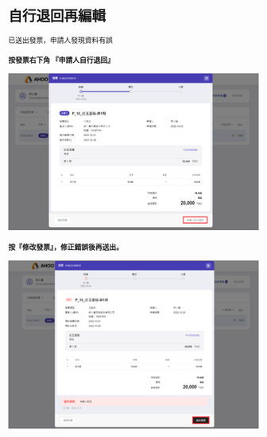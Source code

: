 # 自行退回再編輯

已送出發票，申請人發現資料有誤

#### 按發票右下角 『**申請人自行退回**』

![申請人自行退回](./retrieve-1.png)

#### 按『修改發票』，修正錯誤後再送出。

![修改發票](./retrieve-2.png)

